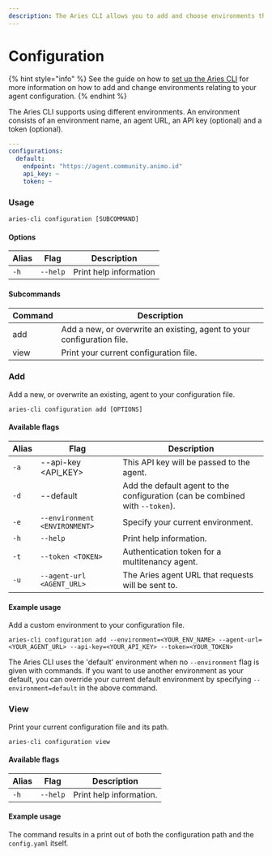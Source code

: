 ```yaml
---
description: The Aries CLI allows you to add and choose environments through subcommands.
---
```


# Configuration

{% hint style="info" %}
See the guide on how to [set up the Aries CLI](../guides/configuration.md) for more information on how to add and change environments relating to your agent configuration.&#x20;
{% endhint %}

The Aries CLI supports using different environments. An environment consists of an environment name, an agent URL, an API key (optional) and a token (optional).

```yaml
---
configurations:
  default:
    endpoint: "https://agent.community.animo.id"
    api_key: ~
    token: ~
```



### Usage

```
aries-cli configuration [SUBCOMMAND]
```

#### Options

| Alias | Flag     | Description            |
| ----- | -------- | ---------------------- |
| `-h`  | `--help` | Print help information |

#### Subcommands

| Command | Description                                                            |
| ------- | ---------------------------------------------------------------------- |
| add     | Add a new, or overwrite an existing, agent to your configuration file. |
| view    | Print your current configuration file.                                 |



### Add

Add a new, or overwrite an existing, agent to your configuration file.

```
aries-cli configuration add [OPTIONS] 
```

#### Available flags

| Alias | Flag                          | Description                                                                  |
| ----- | ----------------------------- | ---------------------------------------------------------------------------- |
| `-a`  | --api-key \<API\_KEY>         | This API key will be passed to the agent.                                    |
| `-d`  | --default                     | Add the default agent to the configuration (can be combined with `--token`). |
| `-e`  | `--environment <ENVIRONMENT>` | Specify your current environment.                                            |
| `-h`  | `--help`                      | Print help information.                                                      |
| `-t`  | `--token <TOKEN>`             | Authentication token for a multitenancy agent.                               |
| `-u`  | `--agent-url <AGENT_URL>`     | The Aries agent URL that requests will be sent to.                           |

#### Example usage

Add a custom environment to your configuration file.&#x20;

```
aries-cli configuration add --environment=<YOUR_ENV_NAME> --agent-url=<YOUR_AGENT_URL> --api-key=<YOUR_API_KEY> --token=<YOUR_TOKEN>
```

The Aries CLI uses the 'default' environment when no `--environment` flag is given with commands. If you want to use another environment as your default, you can override your current default environment by specifying `--environment=default` in the above command.

### View

Print your current configuration file and its path.

```
aries-cli configuration view
```

#### Available flags

| Alias | Flag     | Description             |
| ----- | -------- | ----------------------- |
| `-h`  | `--help` | Print help information. |

#### Example usage

The command results in a print out of both the configuration path and the `config.yaml` itself.&#x20;



